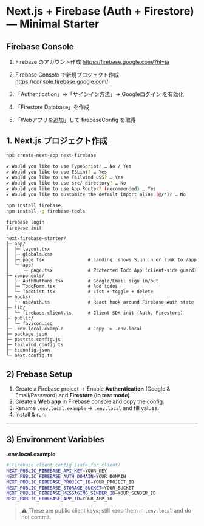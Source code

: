 # Next.js + Firebase (Auth + Firestore) — Minimal Starter

## Firebase Console
1. Firebase のアカウント作成
https://firebase.google.com/?hl=ja

1. Firebase Console で新規プロジェクト作成
https://console.firebase.google.com/

3. 「Authentication」→「サインイン方法」→ Googleログイン を有効化
4. 「Firestore Database」を作成
5. 「Webアプリを追加」して firebaseConfig を取得

## 1. Next.js プロジェクト作成
```bash
npx create-next-app next-firebase
```

```bash
✔ Would you like to use TypeScript? … No / Yes
✔ Would you like to use ESLint? … Yes
✔ Would you like to use Tailwind CSS? … Yes
✔ Would you like to use src/ directory? … No
✔ Would you like to use App Router? (recommended) … Yes
✔ Would you like to customize the default import alias (@/*)? … No
```


```bash
npm install firebase
npm install -g firebase-tools
```

```bash
firebase login
firebase init
```
```
next-firebase-starter/
├─ app/
│  ├─ layout.tsx
│  ├─ globals.css
│  ├─ page.tsx                # Landing: shows Sign in or link to /app
│  └─ app/
│     └─ page.tsx             # Protected Todo App (client-side guard)
├─ components/
│  ├─ AuthButtons.tsx         # Google/Email sign in/out
│  ├─ TodoForm.tsx            # Add todos
│  └─ TodoList.tsx            # List + toggle + delete
├─ hooks/
│  └─ useAuth.ts              # React hook around Firebase Auth state
├─ lib/
│  └─ firebase.client.ts      # Client SDK init (Auth, Firestore)
├─ public/
│  └─ favicon.ico
├─ .env.local.example         # Copy -> .env.local
├─ package.json
├─ postcss.config.js
├─ tailwind.config.ts
├─ tsconfig.json
└─ next.config.ts
```

## 2) Frebase Setup

1. Create a Firebase project → Enable **Authentication** (Google & Email/Password) and **Firestore (in test mode)**.
2. Create a **Web app** in Firebase console and copy the config.
3. Rename `.env.local.example` → `.env.local` and fill values.
4. Install & run:

---
## 3) Environment Variables

**.env.local.example**
```bash
# Firebase client config (safe for client)
NEXT_PUBLIC_FIREBASE_API_KEY=YOUR_KEY
NEXT_PUBLIC_FIREBASE_AUTH_DOMAIN=YOUR_DOMAIN
NEXT_PUBLIC_FIREBASE_PROJECT_ID=YOUR_PROJECT_ID
NEXT_PUBLIC_FIREBASE_STORAGE_BUCKET=YOUR_BUCKET
NEXT_PUBLIC_FIREBASE_MESSAGING_SENDER_ID=YOUR_SENDER_ID
NEXT_PUBLIC_FIREBASE_APP_ID=YOUR_APP_ID
```

> ⚠️ These are public client keys; still keep them in `.env.local` and do not commit.